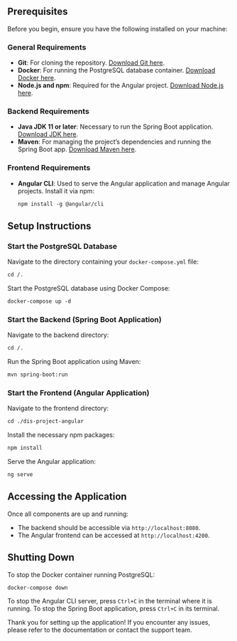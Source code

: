 ## Prerequisites

Before you begin, ensure you have the following installed on your machine:

### General Requirements
- **Git**: For cloning the repository. [Download Git here](https://git-scm.com/downloads).
- **Docker**: For running the PostgreSQL database container. [Download Docker here](https://www.docker.com/products/docker-desktop).
- **Node.js and npm**: Required for the Angular project. [Download Node.js here](https://nodejs.org/en/download/).

### Backend Requirements
- **Java JDK 11 or later**: Necessary to run the Spring Boot application. [Download JDK here](https://adoptopenjdk.net/).
- **Maven**: For managing the project’s dependencies and running the Spring Boot app. [Download Maven here](https://maven.apache.org/download.cgi).

### Frontend Requirements
- **Angular CLI**: Used to serve the Angular application and manage Angular projects. Install it via npm:
  ```markdown
  npm install -g @angular/cli
  ```

## Setup Instructions

### Start the PostgreSQL Database
Navigate to the directory containing your `docker-compose.yml` file:
```markdown
cd /.
```
Start the PostgreSQL database using Docker Compose:
```markdown
docker-compose up -d
```

### Start the Backend (Spring Boot Application)
Navigate to the backend directory:
```markdown
cd /.
```
Run the Spring Boot application using Maven:
```markdown
mvn spring-boot:run
```

### Start the Frontend (Angular Application)
Navigate to the frontend directory:
```markdown
cd ./dis-project-angular
```
Install the necessary npm packages:
```markdown
npm install
```
Serve the Angular application:
```markdown
ng serve
```

## Accessing the Application
Once all components are up and running:
- The backend should be accessible via `http://localhost:8080`.
- The Angular frontend can be accessed at `http://localhost:4200`.

## Shutting Down
To stop the Docker container running PostgreSQL:
```markdown
docker-compose down
```
To stop the Angular CLI server, press `Ctrl+C` in the terminal where it is running.
To stop the Spring Boot application, press `Ctrl+C` in its terminal.

Thank you for setting up the application! If you encounter any issues, please refer to the documentation or contact the support team.
